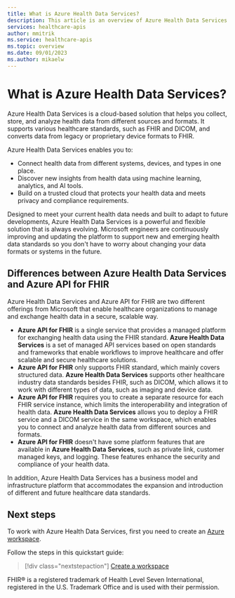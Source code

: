 ```yaml
---
title: What is Azure Health Data Services?
description: This article is an overview of Azure Health Data Services. 
services: healthcare-apis
author: mmitrik
ms.service: healthcare-apis
ms.topic: overview
ms.date: 09/01/2023
ms.author: mikaelw
---
```


# What is Azure Health Data Services?

Azure Health Data Services is a cloud-based solution that helps you collect, store, and analyze health data from different sources and formats. It supports various healthcare standards, such as FHIR and DICOM, and converts data from legacy or proprietary device formats to FHIR. 

Azure Health Data Services enables you to:

- Connect health data from different systems, devices, and types in one place.
- Discover new insights from health data using machine learning, analytics, and AI tools.
- Build on a trusted cloud that protects your health data and meets privacy and compliance requirements.

Designed to meet your current health data needs and built to adapt to future developments, Azure Health Data Services is a powerful and flexible solution that is always evolving. Microsoft engineers are continuously improving and updating the platform to support new and emerging health data standards so you don't have to worry about changing your data formats or systems in the future.

## Differences between Azure Health Data Services and Azure API for FHIR

Azure Health Data Services and Azure API for FHIR are two different offerings from Microsoft that enable healthcare organizations to manage and exchange health data in a secure, scalable way.

- **Azure API for FHIR** is a single service that provides a managed platform for exchanging health data using the FHIR standard. **Azure Health Data Services** is a set of managed API services based on open standards and frameworks that enable workflows to improve healthcare and offer scalable and secure healthcare solutions.
- **Azure API for FHIR** only supports FHIR standard, which mainly covers structured data. **Azure Health Data Services** supports other healthcare industry data standards besides FHIR, such as DICOM, which allows it to work with different types of data, such as imaging and device data.
- **Azure API for FHIR** requires you to create a separate resource for each FHIR service instance, which limits the interoperability and integration of health data. **Azure Health Data Services** allows you to deploy a FHIR service and a DICOM service in the same workspace, which enables you to connect and analyze health data from different sources and formats.
- **Azure API for FHIR** doesn't have some platform features that are available in **Azure Health Data Services**, such as private link, customer managed keys, and logging. These features enhance the security and compliance of your health data.
 
In addition, Azure Health Data Services has a business model and infrastructure platform that accommodates the expansion and introduction of different and future healthcare data standards.

## Next steps

To work with Azure Health Data Services, first you need to create an [Azure workspace](workspace-overview.md). 

Follow the steps in this quickstart guide:

> [!div class="nextstepaction"]
> [Create a workspace](healthcare-apis-quickstart.md)



FHIR&#174; is a registered trademark of Health Level Seven International, registered in the U.S. Trademark Office and is used with their permission.